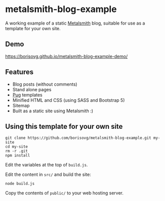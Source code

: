 # metalsmith-blog-example

A working example of a static [Metalsmith](https://metalsmith.io/) blog, suitable for use as a template for your own site.

## Demo

https://borisovg.github.io/metalsmith-blog-example-demo/

## Features

- Blog posts (without comments)
- Stand alone pages
- [Pug](https://pugjs.org/) templates
- Minified HTML and CSS (using SASS and Bootstrap 5)
- Sitemap
- Built as a static site using Metalsmith :)

## Using this template for your own site

```
git clone https://github.com/borisovg/metalsmith-blog-example.git my-site
cd my-site
rm -r .git
npm install
```

Edit the variables at the top of `build.js`.

Edit the content in `src/` and build the site:

```
node build.js
```

Copy the contents of `public/` to your web hosting server.
